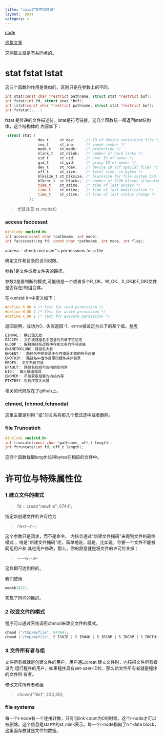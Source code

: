 ```yaml
---
title: "unix之文件和目录"
layout:  post
category: c
---
```


[code](https://github.com/yuzibo/Apue/tree/master/ch4_file-and-dir)

[这篇文章](http://yuzibo.github.io/ls_commands.html)

这两篇文章是有共同点的。

# stat fstat lstat

这三个函数的作用是类似的。区别只是在参数上的不同。

```c
int stat(const char *restrict pathname, struct stat *restrict buf);
int fstat(int fd, struct stat *buf);
int lstat(const char *restrict pathname, struct stat *restrict buf);
int fstatat(....)
```

fstat 是传递的文件描述符，lstat是符号链接。这几个函数统一都返回stat结构体，这个结构体的
内容如下：

```c
 struct stat {
               dev_t     st_dev;     /* ID of device containing file */
               ino_t     st_ino;     /* inode number */
               mode_t    st_mode;    /* protection */
               nlink_t   st_nlink;   /* number of hard links */
               uid_t     st_uid;     /* user ID of owner */
               gid_t     st_gid;     /* group ID of owner */
               dev_t     st_rdev;    /* device ID (if special file) */
               off_t     st_size;    /* total size, in bytes */
               blksize_t st_blksize; /* blocksize for file system I/O */
               blkcnt_t  st_blocks;  /* number of 512B blocks allocated */
               time_t    st_atime;   /* time of last access */
               time_t    st_mtime;   /* time of last modification */
               time_t    st_ctime;   /* time of last status change */
           };
```

>尤其注意 st_mode位

### access faccessat

```c
#include <unistd.h>
int access(const char *pathname, int mode);
int faccessat(ing fd, const char *pathname, int mode, int flag);
```
access - check real user''s permissions for a file 

确定文件和目录的访问权限。

参数1是文件或者文件夹的路径。

参数2是要判断的模式,可能值是一个或者多个R_OK、W_OK、X_OK和F_OK(文件是否存在)的组合体。

在<unistd.h>中定义如下：

```c
#define R_OK 4 /* Test for read permission */
#define W_OK 2 /* Test for write permission */
#define X_OK 1 /* Test for execute permission */
```
返回说明，成功为0，失败返回-1，errno被设定为以下的某个值。[参考](!http://fushijieabc.blog.163.com/blog/static/49677316201231814624291/)

```bash
EINVAL： 模式值无效   
EACCES： 文件或路径名中包含的目录不可访问 
ELOOP ： 解释路径名过程中存在太多的符号连接 
ENAMETOOLONG：路径名太长 
ENOENT：  路径名中的目录不存在或是无效的符号连接 
ENOTDIR： 路径名中当作目录的组件并非目录 
EROFS： 文件系统只读 
EFAULT： 路径名指向可访问的空间外 
EIO：  输入输出错误 
ENOMEM： 不能获取足够的内核内存 
ETXTBSY：对程序写入出错 
```
相关的代码放在了github上。

### chmod, fchmod,fchmodat

这里主要是利用 "或"的关系将那几个模式选中或者删除。

### file Truncatioh

```c
#include <unistd.h>
int truncate(const char *pathname, off_t length);
int ftruncate(int fd, off_t length);

```

这两个函数截取length长得bytes在相应的文件中。


# 许可位与特殊属性位

### 1.建立文件的模式


>fd = creat("newfile", 0744); 

指定新创建文件的许可位为

>rwxr--r--;

这个参数只是请求，而不是命令， 内核会通过"新建文件掩码"来得到文件的最终模式
，啥是"新建文件掩码"呢，简单地说，就是，比如说，你要一个文件不能被同组用户和
其他用户修改，那么，你的原意就是将文件的许可位关掉：

>----w--w-

这样即可达到目的。

我们使用 

```c
umask(022);
```

实现了同样的目的。
 
### 2.改变文件的模式

程序可以通过系统调用chmod来改变文件的模式。

```c
chmod ("/tmp/myfile", 04764);
chmod ("/tmp/myfile", S_ISUID | S_IRWXU | S_IRGRP | S_IRGRP | S_IROTH)

```

### 3.文件所有者与组

文件所有者就是创建文件的用户，用户通过creat 建立文件时，内核把文件所有者设为
运行程序的用户，如果程序具有set-user-ID位，那么新文件所有者就是程序的文件所
有者。

修改文件所有者和组

>chown("file1", 200,40);



### file systems

每一个i-node有一个连接计数，只有当link count为0的时候，这个i-node才可以被删除。这个信息是stat中的st_nlink表示。每一个i-node指向了n个data block，这里面存放就是文件的数据。
